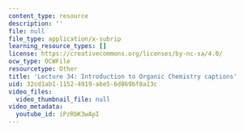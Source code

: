 ```yaml
---
content_type: resource
description: ''
file: null
file_type: application/x-subrip
learning_resource_types: []
license: https://creativecommons.org/licenses/by-nc-sa/4.0/
ocw_type: OCWFile
resourcetype: Other
title: 'Lecture 34: Introduction to Organic Chemistry captions'
uid: 32cd1ab1-1152-4919-abe5-6d869bf8a13c
video_files:
  video_thumbnail_file: null
video_metadata:
  youtube_id: iPzRbK3wApI
---
```

